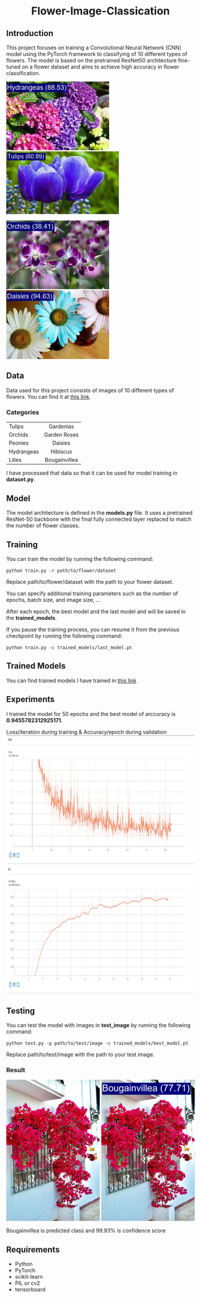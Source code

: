 
<p align="center">
 <h1 align="center">Flower-Image-Classication</h1>
</p>


## Introduction
This project focuses on training a Convolutional Neural Network (CNN) model using the PyTorch framework to classifying of 10 different types of flowers. The model is based on the pretrained ResNet50 architecture fine-tuned on a flower dataset and aims to achieve high accuracy in flower classification.

<img src="test_image/predicted_Hydrangeas1.jpg" width="275" height="183"><img src="test_image/predicted_Tulips2.jpg" width="301" height="167">

<img src="test_image/predicted_Orchids1.jpg" width="275" height="183"><img src="test_image/predicted_Daisies2.jpg" width="275" height="183">

## Data
Data used for this project consists of images of 10 different types of flowers. You can find it at <a href="https://www.kaggle.com/datasets/aksha05/flower-image-dataset">this link</a>.

### Categories
|||
|-----------|:-----------:|
|Tulips|Gardenias|
|Orchids|Garden Roses|
|Peonies|Daisies|
|Hydrangeas|Hibiscus|
|Lilies|Bougainvillea|

I have processed that data so that it can be used for model training in **dataset.py**.

## Model
The model architecture is defined in the **models.py** file. It uses a pretrained ResNet-50 backbone with the final fully connected layer replaced to match the number of flower classes.

## Training
You can train the model by running the following command:
```
python train.py -r path/to/flower/dataset
```
Replace path/to/flower/dataset with the path to your flower dataset.

You can specify additional training parameters such as the number of epochs, batch size, and image size, ...

After each epoch, the best model and the last model and will be saved in the **trained_models**.

If you pause the training process, you can resume it from the previous checkpoint by running the following command:

```
python train.py -c trained_models/last_model.pt
```

## Trained Models
You can find trained models I have trained in <a href="https://drive.google.com/drive/folders/1TE0VXANKqDsXVlNqw-nPuqGA4zvLu-3-?usp=sharing">this link</a>

## Experiments
I trained the model for 50 epochs and the best model of arccuracy is **0.9455782312925171**.

Loss/iteration during training & Accuracy/epoch during validation
<img src="tensorboard/Screenshot.jpg" width="993.6" height="689.6">

## Testing
You can test the model with images in **test_image** by running the following command:
```
python test.py -p path/to/test/image -c trained_models/best_model.pt
```
Replace path/to/test/image with the path to your test image.
### Result


<img src="test_image/Bougainvillea2.jpg" width="250" height="376">  <img src="test_image/predicted_Bougainvillea2.jpg" width="250" height="376">

Bougainvillea is predicted class and 99.93% is confidence score

## Requirements
- Python 
- PyTorch
- scikit-learn
- PIL or cv2
- tensorboard
